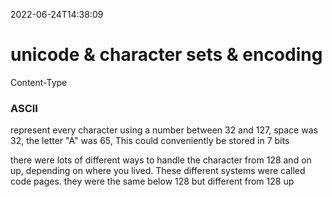 2022-06-24T14:38:09

# unicode & character sets & encoding

Content-Type

### ASCII

represent every character using a number between 32 and 127, space was 32, the letter "A" was 65, This could conveniently be stored in 7 bits

there were lots of different ways to handle the character from 128 and on up, depending on where you lived. These different systems were called code pages. they were the same below 128 but different from 128 up